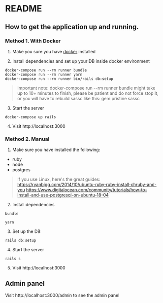 # README

## How to get the application up and running.

### Method 1. With Docker

1. Make you sure you have [docker](https://www.docker.com/) installed

2. Install dependencies and set up your DB inside docker environment

```
docker-compose run --rm runner bundle
docker-compose run --rm runner yarn
docker-compose run --rm runner bin/rails db:setup
```

> Important note: docker-compose run --rm runner bundle might take up to 10+ minutes to finish, please be patient and do not force stop it, or you will have to rebuild sassc like this: gem pristine sassc


3. Start the server

```
docker-compose up rails
```

4. Visit http://localhost:3000

### Method 2. Manual

1. Make sure you have installed the following:

- ruby
- node
- postgres

> If you use Linux, here's the great guides: 
https://ryanbigg.com/2014/10/ubuntu-ruby-ruby-install-chruby-and-you
https://www.digitalocean.com/community/tutorials/how-to-install-and-use-postgresql-on-ubuntu-18-04

2. Install dependencies

```
bundle
```

```
yarn
```

3. Set up the DB

```
rails db:setup
```

4. Start the server

```
rails s
```

5. Visit http://localhost:3000


## Admin panel

Visit http://localhost:3000/admin to see the admin panel
